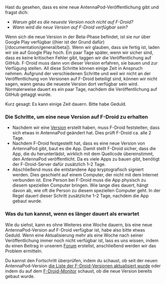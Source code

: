 Hast du gesehen, dass es eine neue AntennaPod-Veröffentlichung gibt und fragst dich:

* *Warum gibt es die neueste Version noch nicht auf F-Droid?*
* *Wann wird die neue Version auf F-Droid verfügbar sein?*

Wenn sich die neue Version in der Beta-Phase befindet, ist sie *nur* über Google Play verfügbar ((hier ist der Grund dafür)[/documentation/general/beta]). Wenn wir glauben, dass sie fertig ist, laden wir sie auf Google Play hoch. Ein paar Tage später, wenn wir sicher sind, dass es keine kritischen Fehler gibt, taggen wir die Veröffentlichung auf GitHub. F-Droid muss dann von dieser Version erfahren, sie bauen und zur Verfügung stellen. All diese Schritte können einige Zeit in Anspruch nehmen. Aufgrund der verschiedenen Schritte und weil wir nicht an der Veröffentlichung von Versionen auf F-Droid beteiligt sind, können wir nicht sagen, wann genau die neueste Version dort verfügbar sein wird. Normalerweise dauert es ein paar Tage, nachdem die Veröffentlichung auf GitHub getaggt wurde.

Kurz gesagt: Es kann einige Zeit dauern. Bitte habe Geduld.

### Die Schritte, um eine neue Version auf F-Droid zu erhalten

- Nachdem wir eine [Version](https://github.com/AntennaPod/AntennaPod/releases) erstellt haben, muss F-Droid feststellen, dass sich etwas in AntennaPod geändert hat. Dies prüft F-Droid ca. alle 2 Tage.
- Nachdem F-Droid festgestellt hat, dass es eine neue Version von AntennaPod gibt, baut es die App. Damit stellt F-Droid sicher, dass die App, die du herunterlädst, wirklich mit dem Quellcode übereinstimmt, den AntennaPod veröffentlicht. Da es viele Apps zu bauen gibt, benötigt der F-Droid-Server dafür zusätzlich 1–2 Tage.
- Abschließend muss die entstandene App kryptografisch signiert werden. Dies geschieht auf einem Computer, der nicht mit dem Internet verbunden ist. Eine Person bei F-Droid muss die App physisch zu diesem speziellen Computer bringen. Wie lange dies dauert, hängt davon ab, wie oft die Person zu diesem speziellen Computer geht. In der Regel dauert dieser Schritt zusätzliche 1–2 Tage, nachdem die App gebaut wurde.

### Was du tun kannst, wenn es länger dauert als erwartet

Wie du siehst, kann es ohne Weiteres eine Woche dauern, bis eine neue AntennaPod-Version auf F-Droid verfügbar ist, habe also bitte etwas Geduld. Wenn eine Aktualisierung mehr als eine Woche nach seiner Veröffentlichung immer noch nicht verfügbar ist, lass es uns wissen, indem du einen Beitrag in unserem [Forum](https://forum.antennapod.org/) erstellst, anschließend werden wir das Problem ermitteln.

Du kannst den Fortschritt überprüfen, indem du schaust, ob seit der neuen AntennaPod-Version [die Liste der F-Droid-Versionen aktualisiert wurde](https://gitlab.com/fdroid/fdroiddata/-/commits/master?search=Update+bekannt+apks) oder indem du auf dem [F-Droid-Monitor](https://monitor.f-droid.org/builds/build) schaust, ob die neue Version bereits gebaut wurde.
